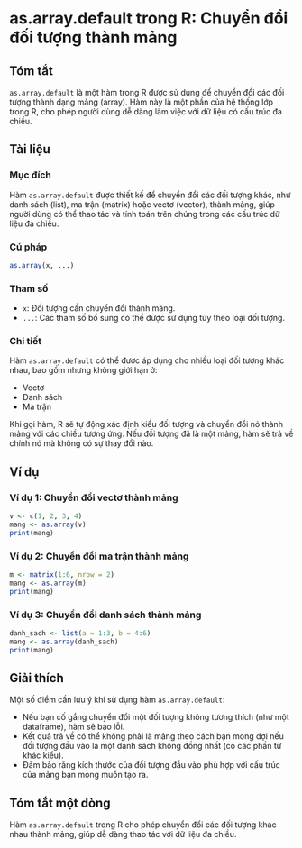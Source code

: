 <!--
Meta Description: # as.array.default trong R: Chuyển đổi đối tượng thành mảng ## Tóm tắt `as.array.default` là một hàm trong R được sử dụng để chuyển đổi các đối tượng ...
Meta Keywords: đối, tượng, mảng, array, đổi
-->

# as.array.default trong R: Chuyển đổi đối tượng thành mảng

## Tóm tắt
`as.array.default` là một hàm trong R được sử dụng để chuyển đổi các đối tượng thành dạng mảng (array). Hàm này là một phần của hệ thống lớp trong R, cho phép người dùng dễ dàng làm việc với dữ liệu có cấu trúc đa chiều.

## Tài liệu
### Mục đích
Hàm `as.array.default` được thiết kế để chuyển đổi các đối tượng khác, như danh sách (list), ma trận (matrix) hoặc vectơ (vector), thành mảng, giúp người dùng có thể thao tác và tính toán trên chúng trong các cấu trúc dữ liệu đa chiều.

### Cú pháp
```R
as.array(x, ...)
```

### Tham số
- `x`: Đối tượng cần chuyển đổi thành mảng.
- `...`: Các tham số bổ sung có thể được sử dụng tùy theo loại đối tượng.

### Chi tiết
Hàm `as.array.default` có thể được áp dụng cho nhiều loại đối tượng khác nhau, bao gồm nhưng không giới hạn ở:
- Vectơ
- Danh sách
- Ma trận

Khi gọi hàm, R sẽ tự động xác định kiểu đối tượng và chuyển đổi nó thành mảng với các chiều tương ứng. Nếu đối tượng đã là một mảng, hàm sẽ trả về chính nó mà không có sự thay đổi nào.

## Ví dụ
### Ví dụ 1: Chuyển đổi vectơ thành mảng
```R
v <- c(1, 2, 3, 4)
mang <- as.array(v)
print(mang)
```

### Ví dụ 2: Chuyển đổi ma trận thành mảng
```R
m <- matrix(1:6, nrow = 2)
mang <- as.array(m)
print(mang)
```

### Ví dụ 3: Chuyển đổi danh sách thành mảng
```R
danh_sach <- list(a = 1:3, b = 4:6)
mang <- as.array(danh_sach)
print(mang)
```

## Giải thích
Một số điểm cần lưu ý khi sử dụng hàm `as.array.default`:
- Nếu bạn cố gắng chuyển đổi một đối tượng không tương thích (như một dataframe), hàm sẽ báo lỗi.
- Kết quả trả về có thể không phải là mảng theo cách bạn mong đợi nếu đối tượng đầu vào là một danh sách không đồng nhất (có các phần tử khác kiểu).
- Đảm bảo rằng kích thước của đối tượng đầu vào phù hợp với cấu trúc của mảng bạn mong muốn tạo ra.

## Tóm tắt một dòng
Hàm `as.array.default` trong R cho phép chuyển đổi các đối tượng khác nhau thành mảng, giúp dễ dàng thao tác với dữ liệu đa chiều.